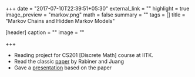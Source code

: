 +++
date = "2017-07-10T22:39:51+05:30"
external_link = ""
highlight = true
image_preview = "markov.png"
math = false
summary = ""
tags = []
title = "Markov Chains and Hidden Markov Models"

[header]
  caption = ""
  image = ""

+++

* Reading project for CS201 [Discrete Math] course at IITK.
* Read the classic [paper](http://ai.stanford.edu/~pabbeel/depth_qual/Rabiner_Juang_hmms.pdf) by Rabiner and Juang
* Gave a [presentation](https://github.com/smittal6/markov-and-hmm) based on the paper
